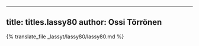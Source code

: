 
---
title: titles.lassy80
author: Ossi Törrönen
---
{% translate_file _lassyt/lassy80/lassy80.md %}